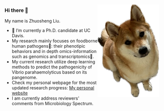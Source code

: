 <p align="left">
<img src="https://github.com/jlk666/jlk666/blob/main/moon.jpg" width="200" alt="Moon" align="right">
  
<p align="left">

### Hi there 👋
My name is Zhuosheng Liu.
 - 🦊 I’m currently a Ph.D. candidate at UC Davis.  
 - My research mainly focuses on foodborne human pathogens🦠: their phenotipic behaviors and in depth omics-information such as genomics and transcriptomics🧬.
 - My current research utilize deep learning methods to predict the pathogenicity of Vibrio parahaemolyticus based on its pangenome.
 - Check my personal webpage for the most updated research progress: [My personal website](https://jlk666.github.io/)  
 - I am currently address reviewers' comments from Microbiology Spectrum. 

</p> 
